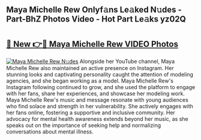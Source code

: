 ## Maya Michelle Rew Onlyf𝚊ns Le𝚊ked N𝚞des - Part-BhZ Photos Video - Hot Part Le𝚊ks yz02Q

# <h2><a href="http://ab22948.deff.icu/?id=Maya+Michelle+Rew">🔗 New 👉🔴 Maya Michelle Rew VIDEO Photos</a></h2>

[![Maya Michelle Rew N𝚞des](https://i.imgur.com/rIISA9y.gif)](http://ab22948.deff.icu/?id=Maya+Michelle+Rew)
Alongside her YouTube channel, Maya Michelle Rew also maintained an active presence on Instagram. Her stunning looks and captivating personality caught the attention of modeling agencies, and she began working as a model. Maya Michelle Rew's Instagram following continued to grow, and she used the platform to engage with her fans, share her experiences, and showcase her modeling work. Maya Michelle Rew's music and message resonate with young audiences who find solace and strength in her vulnerability. She actively engages with her fans online, fostering a supportive and inclusive community. Her advocacy for mental health awareness extends beyond her music, as she speaks out on the importance of seeking help and normalizing conversations about mental illness.
